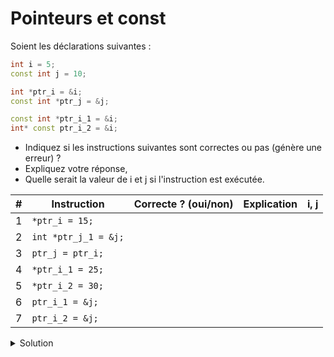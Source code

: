 # Pointeurs et const

Soient les déclarations suivantes :

~~~cpp
int i = 5;
const int j = 10;

int *ptr_i = &i;
const int *ptr_j = &j;

const int *ptr_i_1 = &i;
int* const ptr_i_2 = &i;
~~~

- Indiquez si les instructions suivantes sont correctes ou pas (génère une erreur) ? 
- Expliquez votre réponse, 
- Quelle serait la valeur de i et j si l'instruction est exécutée.


| # | Instruction | Correcte ? (oui/non) | Explication | i, j |
|---| ---------- | --------------------- | ----------- | --- |
| 1 | `*ptr_i = 15;` | | | |
| 2 | `int *ptr_j_1 = &j;`  | | | |
| 3 | `ptr_j = ptr_i;`  | | | |
| 4 | `*ptr_i_1 = 25;` | | | |
| 5 | `*ptr_i_2 = 30;` | | | |
| 6 | `ptr_i_1 = &j;` | | | |
| 7 | `ptr_i_2 = &j;` | | | |



    

<details>
<summary>Solution</summary>

| # | Instruction | Correcte ? (oui/non) | Explication | i, j |
|---| ---------- | --------------------- | ----------- | --- |
| 1 | `*ptr_i = 15;` | oui | i est modifiable | i=15, j=10 |
| 2 | `int *ptr_j_1 = &j;` | non | on ne peux pas initialiser un pointeur int avec un rvalue de type const int | |
| 3 | `ptr_j = ptr_i;`  | oui | ptr_j est modifiable | i=5, j=10 |
| 4 | `*ptr_i_1 = 25;` | non | un pointeur vers une valeur constante | |
| 5 | `*ptr_i_2 = 30;` | oui | const pointer vers non const lvalue | i=30, j=10 |
| 6 | `ptr_i_1 = &j;` | oui | ptr_i_1 est modifiable (non cost) | i=5, j=10 |
| 7 | `ptr_i_2 = &j;` | non | ptr_i_2 est un pointeur constant | |


</details>